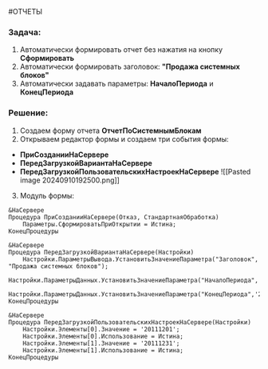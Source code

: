 #ОТЧЕТЫ 
### Задача:
1. Автоматически формировать отчет без нажатия на кнопку **Сформировать**
2. Автоматически формировать заголовок: **"Продажа системных блоков"**
3. Автоматически задавать параметры: **НачалоПериода** и **КонецПериода**
### Решение:
1. Создаем форму отчета **ОтчетПоСистемнымБлокам**
2. Открываем редактор формы и создаем три события формы:
- **ПриСозданииНаСервере**
- **ПередЗагрузкойВариантаНаСервере**
- **ПередЗагрузкойПользовательскихНастроекНаСервере**
![[Pasted image 20240910192500.png]]
3. Модуль формы:
```bsl
&НаСервере
Процедура ПриСозданииНаСервере(Отказ, СтандартнаяОбработка)
	Параметры.СформироватьПриОткрытии = Истина;
КонецПроцедуры

&НаСервере
Процедура ПередЗагрузкойВариантаНаСервере(Настройки)
	Настройки.ПараметрыВывода.УстановитьЗначениеПараметра("Заголовок", "Продажа системных блоков");
	Настройки.ПараметрыДанных.УстановитьЗначениеПараметра("НачалоПериода",'20111201');
	Настройки.ПараметрыДанных.УстановитьЗначениеПараметра("КонецПериода",'20111231');
КонецПроцедуры

&НаСервере
Процедура ПередЗагрузкойПользовательскихНастроекНаСервере(Настройки)
	Настройки.Элементы[0].Значение = '20111201'; 
	Настройки.Элементы[0].Использование = Истина;
	Настройки.Элементы[1].Значение = '20111231'; 
	Настройки.Элементы[1].Использование = Истина;
КонецПроцедуры
```